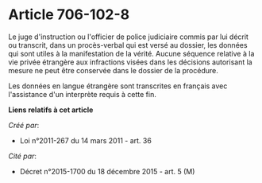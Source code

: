 # Article 706-102-8

Le juge d'instruction ou l'officier de police judiciaire commis par lui décrit ou transcrit, dans un procès-verbal qui est
versé au dossier, les données qui sont utiles à la manifestation de la vérité. Aucune séquence relative à la vie privée
étrangère aux infractions visées dans les décisions autorisant la mesure ne peut être conservée dans le dossier de la
procédure. 

Les données en langue étrangère sont transcrites en français avec l'assistance d'un interprète requis à cette fin.

**Liens relatifs à cet article**

_Créé par_:

  - Loi n°2011-267 du 14 mars 2011 - art. 36

_Cité par_:

  - Décret n°2015-1700 du 18 décembre 2015 - art. 5 (M)
